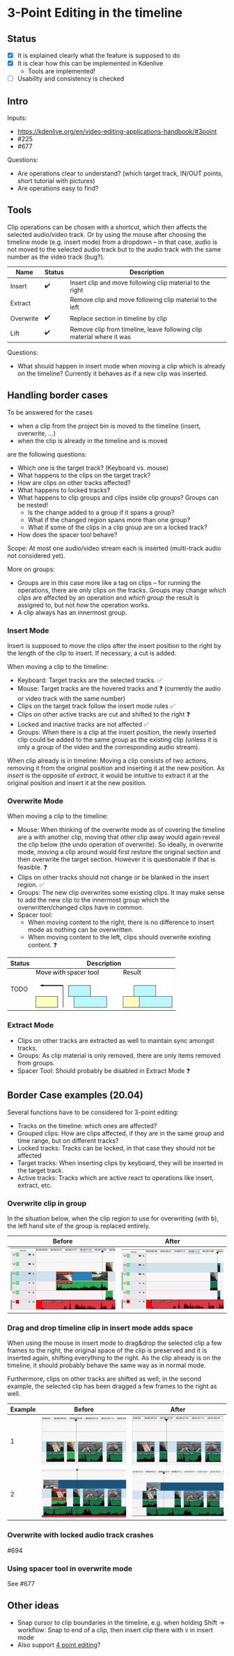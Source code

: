 # 3-Point Editing in the timeline

## Status

* [x] It is explained clearly what the feature is supposed to do
* [x] It is clear how this can be implemented in Kdenlive
  * Tools are implemented!
* [ ] Usability and consistency is checked

## Intro

Inputs:

* https://kdenlive.org/en/video-editing-applications-handbook/#3point
* #225
* #677

Questions:

* Are operations clear to understand? (which target track, IN/OUT points, short tutorial with pictures)
* Are operations easy to find?

## Tools

Clip operations can be chosen with a shortcut, which then affects the selected audio/video track. Or by using the mouse after choosing the timeline mode (e.g. insert mode) from a dropdown – in that case, audio is not moved to the selected audio track but to the audio track with the same number as the video track (bug?).

| Name | Status | Description |
| --- | --- | --- |
| Insert | ✔️ | Insert clip and move following clip material to the right
| Extract | | Remove clip and move following clip material to the left
| Overwrite | ✔️ | Replace section in timeline by clip
| Lift | ✔️ | Remove clip from timeline, leave following clip material where it was

Questions:

* What should happen in insert mode when moving a clip which is already on the timeline? Currently it behaves as if a new clip was inserted.


## Handling border cases

To be answered for the cases

* when a clip from the project bin is moved to the timeline (insert, overwrite, …)
* when the clip is already in the timeline and is moved

are the following questions:

* Which one is the target track? (Keyboard vs. mouse)
* What happens to the clips on the target track?
* How are clips on other tracks affected?
* What happens to locked tracks?
* What happens to clip groups and clips inside clip groups? Groups can be nested!
  * Is the change added to a group if it spans a group?
  * What if the changed region spans more than one group?
  * What if some of the clips in a clip group are on a locked track?
* How does the spacer tool behave?

Scope: At most one audio/video stream each is inserted (multi-track audio not considered yet).

More on groups:

* Groups are in this case more like a tag on clips – for running the operations, there are only clips on the tracks. Groups may change *which clips* are affected by an operation and *which group* the result is assigned to, but not *how* the operation works.
* A clip always has an innermost group.

### Insert Mode

Insert is supposed to move the clips after the insert position to the right by the length of the clip to insert. If necessary, a cut is added.

When moving a clip to the timeline:

* Keyboard: Target tracks are the selected tracks. :white_check_mark: 
* Mouse: Target tracks are the hovered tracks and :question: (currently the audio or video track with the same number)
* Clips on the target track follow the insert mode rules :white_check_mark: 
* Clips on other active tracks are cut and shifted to the right :question: 
* Locked and inactive tracks are not affected :white_check_mark: 
* Groups: When there is a clip at the insert position, the newly inserted clip could be added to the same group as the existing clip (unless it is only a group of the video and the corresponding audio stream).

When clip already is in timeline: Moving a clip consists of two actions, removing it from the original position and inserting it at the new position. As *insert* is the opposite of *extract*, it would be intuitive to extract it at the original position and insert it at the new position.


### Overwrite Mode

When moving a clip to the timeline:

* Mouse: When thinking of the overwrite mode as of covering the timeline are a with another clip, moving that other clip away would again reveal the clip below (the undo operation of overwrite). So ideally, in overwrite mode, moving a clip around would first restore the original section and then overwrite the target section. However it is questionable if that is feasible. :question: 
* Clips on other tracks should not change or be blanked in the insert region. :white_check_mark: 
* Groups: The new clip overwrites some existing clips. It may make sense to add the new clip to the innermost group which the overwritten/changed clips have in common.
* Spacer tool:
  * When moving content to the right, there is no difference to insert mode as nothing can be overwritten.
  * When moving content to the left, clips should overwrite existing content. :question: 

|Status|Description|
|---|---|
| TODO | ![image](uploads/57d1c7b9152fc849168c86ae74e2fff8/image.png) |


### Extract Mode

* Clips on other tracks are extracted as well to maintain sync amongst tracks.
* Groups: As clip material is only removed, there are only items removed from groups.
* Spacer Tool: Should probably be disabled in Extract Mode :question:



## Border Case examples (20.04)

Several functions have to be considered for 3-point editing:

* Tracks on the timeline: which ones are affected?
* Grouped clips: How are clips affected, if they are in the same group and time range, but on different tracks?
* Locked tracks: Tracks can be locked, in that case they should not be affected
* Target tracks: When inserting clips by keyboard, they will be inserted in the target track.
* Active tracks: Tracks which are active react to operations like insert, extract, etc.

### Overwrite clip in group

In the situation below, when the clip region to use for overwriting (with <kbd>b</kbd>), the left hand site of the group is replaced entirely.

| Before | After |
|---|---|
| ![image](uploads/33f81ef16dde4e8daad7b97f80b733c2/image.png) | ![image](uploads/ba1c54525135f43b58edb8d5699fa17a/image.png) |


### Drag and drop timeline clip in insert mode adds space

When using the mouse in insert mode to drag&drop the selected clip a few frames to the right, the original space of the clip is preserved and it is inserted again, shifting everything to the right. As the clip already is on the timeline, it should probably behave the same way as in normal mode.

Furthermore, clips on other tracks are shifted as well; in the second example, the selected clip has been dragged a few frames to the right as well.

| Example| Before | After |
|---|---|---|
|1| ![image](uploads/35b118c0f1e85648afd583422de48492/image.png) | ![image](uploads/79f4f0d8d7b30507e12e988cc3191d96/image.png) |
|2| ![image](uploads/cdf48e42e270f38f491f616543a255d2/image.png) | ![image](uploads/5ac983ed48f80f11848cfc252d1d72bc/image.png) |


### Overwrite with locked audio track crashes

#694


### Using spacer tool in overwrite mode

See #677


## Other ideas

* Snap cursor to clip boundaries in the timeline, e.g. when holding Shift → workflow: Snap to end of a clip, then insert clip there with `V` in insert mode
* Also support [4 point editing](https://www.premiumbeat.com/blog/3-and-4-point-editing-premiere-pro/)?